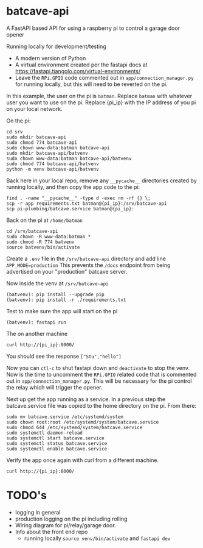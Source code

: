 # batcave-api
A FastAPI based API for using a raspberry pi to control a garage door opener

Running locally for development/testing
* A modern version of Python
* A virtual environment created per the fastapi docs at https://fastapi.tiangolo.com/virtual-environments/
* Leave the `RPi.GPIO` code commented out in `app/connection_manager.py` for running
  locally, but this will need to be reverted on the pi.

In this example, the user on the pi is `batman`. Replace `batman` with whatever user you want to use on the pi.
Replace {pi_ip} with the IP address of you pi on your local network.

On the pi: 
```
cd srv
sudo mkdir batcave-api
sudo chmod 774 batcave-api
sudo chown www-data:batman batcave-api
sudo mkdir batcave-api/batvenv
sudo chown www-data:batman batcave-api/batvenv
sudo chmod 774 batcave-api/batvenv
python -m venv batcave-api/batvenv
```

Back here in your local repo, remove any `__pycache__` directories created by running locally,
and then copy the app code to the pi:
```
find . -name "__pycache__" -type d -exec rm -rf {} \;
scp -r app requirements.txt batman@{pi_ip}:/srv/batcave-api
scp pi-plumbing/batcave.service batman@{pi_ip}:
```

Back on the pi at `/home/batman`
```
cd /srv/batcave-api
sudo chown -R www-data:batman *
sudo chmod -R 774 batvenv
source batvenv/bin/activate
``` 
Create a `.env` file in the `/srv/batcave-api` directory and add line `APP_MODE=production`
This prevents the `/docs` endpoint from being advertised on your "production" batcave server.

Now inside the venv at `/srv/batcave-api`
```
(batvenv): pip install --upgrade pip
(batvenv): pip install -r ./requirements.txt
```
Test to make sure the app will start on the pi
```
(batvenv): fastapi run
```
The on another machine
```
curl http://{pi_ip}:8000/
```
You should see the response `["Stu","hello"]`

Now you can `ctl-c` to shut fastapi down and `deactivate` to stop the venv.
Now is the time to uncomment the `RPi.GPIO` related code that is commented out in `app/connection_manager.py`.
This will be necessary for the pi control the relay which will trigger the opener.


Next up get the app running as a service. In a previous step the batcave.service
file was copied to the home directory on the pi. From there:
```
sudo mv batcave.service /etc/systemd/system
sudo chown root:root /etc/systemd/system/batcave.service 
sudo chmod 644 /etc/systemd/system/batcave.service
sudo systemctl daemon-reload
sudo systemctl start batcave.service
sudo systemctl status batcave.service
sudo systemctl enable batcave.service
```
Verify the app once again with curl from a different machine.
```
curl http://{pi_ip}:8000/
```

# TODO's
* logging in general
* production logging on the pi including rolling
* Wiring diagram for pi/relay/garage door.
* Info about the front end repo
  * running locally `source venv/bin/activate` and `fastapi dev`


